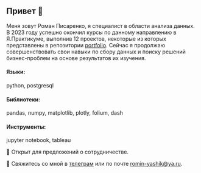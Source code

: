 ## Привет 👋
Меня зовут Роман Писаренко, я специалист в области анализа данных. В 2023 году успешно окончил курсы по данному направлению в Я.Практикуме, выполнив 12 проектов, некоторые из которых представлены в репозитории [portfolio](https://github.com/rp-2023/portfolio). Сейчас я продолжаю совершенствовать свои навыки по сбору данных и поиску решений бизнес-проблем на основе результатов их изучения. 

#### Языки:
python, postgresql

#### Библиотеки:
pandas, numpy, matplotlib, plotly, folium, dash

#### Инструменты:
jupyter notebook, tableau


🧲 Открыт для предложений о сотрудничестве.

📳 Свяжитесь со мной в [телеграм](https://t.me/rptgme) или по почте romin-yashik@ya.ru.

